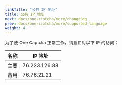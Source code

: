 ```yaml
---
linkTitle: "公共 IP 地址"
title: 公共 IP 地址
next: docs/one-captcha/more/changelog
prev: docs/one-captcha/more/supported-language
weight: 4
---
```


为了使 One Captcha 正常工作，请启用对以下 IP 的访问：

| 名称 | IP 地址 |
|---------|-----------------|
| 主要    | 76.223.126.88   |
| 备用 | 76.76.21.21     |
